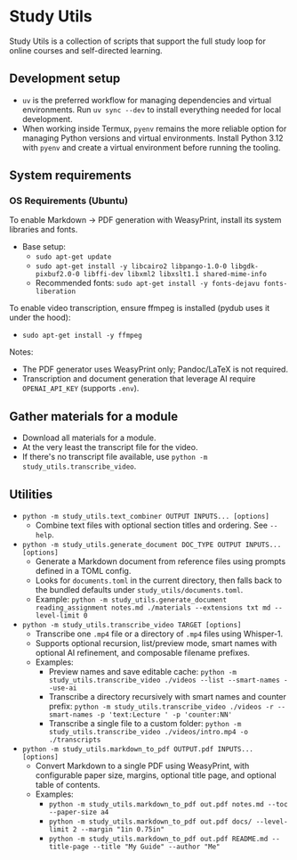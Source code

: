# Study Utils

Study Utils is a collection of scripts that support the full study loop for
online courses and self-directed learning.

## Development setup

- `uv` is the preferred workflow for managing dependencies and virtual
  environments. Run `uv sync --dev` to install everything needed for local
  development.
- When working inside Termux, `pyenv` remains the more reliable option for
  managing Python versions and virtual environments. Install Python 3.12 with
  `pyenv` and create a virtual environment before running the tooling.

## System requirements

### OS Requirements (Ubuntu)

To enable Markdown → PDF generation with WeasyPrint, install its system libraries and fonts.

- Base setup:
  - `sudo apt-get update`
  - `sudo apt-get install -y libcairo2 libpango-1.0-0 libgdk-pixbuf2.0-0 libffi-dev libxml2 libxslt1.1 shared-mime-info`
  - Recommended fonts: `sudo apt-get install -y fonts-dejavu fonts-liberation`

To enable video transcription, ensure ffmpeg is installed (pydub uses it under the hood):

- `sudo apt-get install -y ffmpeg`

Notes:
- The PDF generator uses WeasyPrint only; Pandoc/LaTeX is not required.
- Transcription and document generation that leverage AI require `OPENAI_API_KEY` (supports `.env`).

## Gather materials for a module

- Download all materials for a module.
- At the very least the transcript file for the video.
- If there's no transcript file available, use `python -m study_utils.transcribe_video`.

## Utilities

- `python -m study_utils.text_combiner OUTPUT INPUTS... [options]`
  - Combine text files with optional section titles and ordering. See `--help`.
- `python -m study_utils.generate_document DOC_TYPE OUTPUT INPUTS... [options]`
  - Generate a Markdown document from reference files using prompts defined in a TOML config.
  - Looks for `documents.toml` in the current directory, then falls back to the bundled defaults under `study_utils/documents.toml`.
  - Example: `python -m study_utils.generate_document reading_assignment notes.md ./materials --extensions txt md --level-limit 0`
- `python -m study_utils.transcribe_video TARGET [options]`
  - Transcribe one `.mp4` file or a directory of `.mp4` files using Whisper-1.
  - Supports optional recursion, list/preview mode, smart names with optional AI refinement, and composable filename prefixes.
  - Examples:
    - Preview names and save editable cache: `python -m study_utils.transcribe_video ./videos --list --smart-names --use-ai`
    - Transcribe a directory recursively with smart names and counter prefix: `python -m study_utils.transcribe_video ./videos -r --smart-names -p 'text:Lecture ' -p 'counter:NN'`
    - Transcribe a single file to a custom folder: `python -m study_utils.transcribe_video ./videos/intro.mp4 -o ./transcripts`
- `python -m study_utils.markdown_to_pdf OUTPUT.pdf INPUTS... [options]`
  - Convert Markdown to a single PDF using WeasyPrint, with configurable paper size, margins, optional title page, and optional table of contents.
  - Examples:
    - `python -m study_utils.markdown_to_pdf out.pdf notes.md --toc --paper-size a4`
    - `python -m study_utils.markdown_to_pdf out.pdf docs/ --level-limit 2 --margin "1in 0.75in"`
    - `python -m study_utils.markdown_to_pdf out.pdf README.md --title-page --title "My Guide" --author "Me"`
